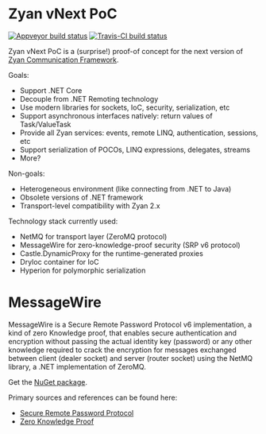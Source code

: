 # Zyan vNext PoC

[![Appveyor build status](https://ci.appveyor.com/api/projects/status/3pctff9644pdxx3i/branch/master?svg=true)](https://ci.appveyor.com/project/yallie/messagewire/branch/master)
[![Travis-CI build status](https://travis-ci.org/yallie/MessageWire.svg?branch=master)](https://travis-ci.org/yallie/MessageWire)

Zyan vNext PoC is a (surprise!) proof-of concept for the next version of [Zyan Communication Framework](http://zyan.com.de).

Goals:

- Support .NET Core
- Decouple from .NET Remoting technology
- Use modern libraries for sockets, IoC, security, serialization, etc
- Support asynchronous interfaces natively: return values of Task/ValueTask
- Provide all Zyan services: events, remote LINQ, authentication, sessions, etc
- Support serialization of POCOs, LINQ expressions, delegates, streams
- More?

Non-goals:

- Heterogeneous environment (like connecting from .NET to Java)
- Obsolete versions of .NET framework
- Transport-level compatibility with Zyan 2.x

Technology stack currently used:

- NetMQ for transport layer (ZeroMQ protocol)
- MessageWire for zero-knowledge-proof security (SRP v6 protocol)
- Castle.DynamicProxy for the runtime-generated proxies
- DryIoc container for IoC
- Hyperion for polymorphic serialization

# MessageWire

MessageWire is a Secure Remote Password Protocol v6 implementation, a kind of zero Knowledge proof, that enables secure authentication and encryption without passing the actual identity key (password) or any other knowledge required to crack the encryption for messages exchanged between client (dealer socket) and server (router socket) using the NetMQ library, a .NET implementation of ZeroMQ.

Get the [NuGet package](https://www.nuget.org/packages/MessageWire).

Primary sources and references can be found here:

- [Secure Remote Password Protocol](https://en.wikipedia.org/wiki/Secure_Remote_Password_protocol)
- [Zero Knowledge Proof](https://en.wikipedia.org/wiki/Zero-knowledge_proof)
